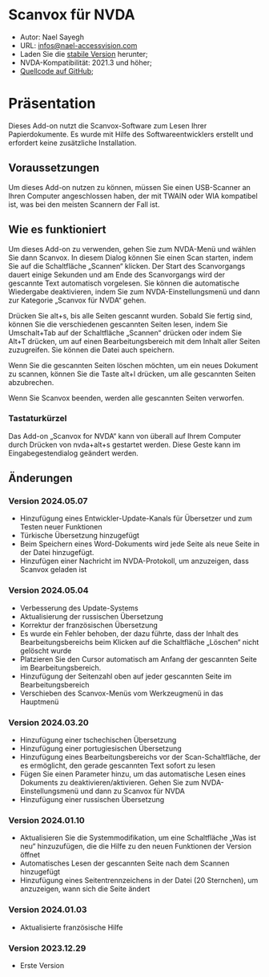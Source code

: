 # Scanvox für NVDA

* Autor: Nael Sayegh
* URL: [infos@nael-accessvision.com](mailto:infos@nael-accessvision.com)
* Laden Sie die [stabile Version][1] herunter;
* NVDA-Kompatibilität: 2021.3 und höher;
* [Quellcode auf GitHub][2];

# Präsentation

Dieses Add-on nutzt die Scanvox-Software zum Lesen Ihrer Papierdokumente. Es wurde mit Hilfe des Softwareentwicklers erstellt und erfordert keine zusätzliche Installation.

## Voraussetzungen

Um dieses Add-on nutzen zu können, müssen Sie einen USB-Scanner an Ihren Computer angeschlossen haben, der mit TWAIN oder WIA kompatibel ist, was bei den meisten Scannern der Fall ist.

## Wie es funktioniert

Um dieses Add-on zu verwenden, gehen Sie zum NVDA-Menü und wählen Sie dann Scanvox. In diesem Dialog können Sie einen Scan starten, indem Sie auf die Schaltfläche „Scannen“ klicken. Der Start des Scanvorgangs dauert einige Sekunden und am Ende des Scanvorgangs wird der gescannte Text automatisch vorgelesen. Sie können die automatische Wiedergabe deaktivieren, indem Sie zum NVDA-Einstellungsmenü und dann zur Kategorie „Scanvox für NVDA“ gehen. 

Drücken Sie alt+s, bis alle Seiten gescannt wurden. Sobald Sie fertig sind, können Sie die verschiedenen gescannten Seiten lesen, indem Sie Umschalt+Tab auf der Schaltfläche „Scannen“ drücken oder indem Sie Alt+T drücken, um auf einen Bearbeitungsbereich mit dem Inhalt aller Seiten zuzugreifen. Sie können die Datei auch speichern.
 
Wenn Sie die gescannten Seiten löschen möchten, um ein neues Dokument zu scannen, können Sie die Taste alt+l drücken, um alle gescannten Seiten abzubrechen.

Wenn Sie Scanvox beenden, werden alle gescannten Seiten verworfen.

### Tastaturkürzel

Das Add-on „Scanvox for NVDA“ kann von überall auf Ihrem Computer durch Drücken von nvda+alt+s gestartet werden. Diese Geste kann im Eingabegestendialog geändert werden.

## Änderungen

### Version 2024.05.07

  * Hinzufügung eines Entwickler-Update-Kanals für Übersetzer und zum Testen neuer Funktionen
  * Türkische Übersetzung hinzugefügt
  * Beim Speichern eines Word-Dokuments wird jede Seite als neue Seite in der Datei hinzugefügt.
  * Hinzufügen einer Nachricht im NVDA-Protokoll, um anzuzeigen, dass Scanvox geladen ist

### Version 2024.05.04

  * Verbesserung des Update-Systems
  * Aktualisierung der russischen Übersetzung
  * Korrektur der französischen Übersetzung
  * Es wurde ein Fehler behoben, der dazu führte, dass der Inhalt des Bearbeitungsbereichs beim Klicken auf die Schaltfläche „Löschen“ nicht gelöscht wurde
  * Platzieren Sie den Cursor automatisch am Anfang der gescannten Seite im Bearbeitungsbereich.
  * Hinzufügung der Seitenzahl oben auf jeder gescannten Seite im Bearbeitungsbereich
  * Verschieben des Scanvox-Menüs vom Werkzeugmenü in das Hauptmenü

### Version 2024.03.20

  * Hinzufügung einer tschechischen Übersetzung
  * Hinzufügung einer portugiesischen Übersetzung
  * Hinzufügung eines Bearbeitungsbereichs vor der Scan-Schaltfläche, der es ermöglicht, den gerade gescannten Text sofort zu lesen
  * Fügen Sie einen Parameter hinzu, um das automatische Lesen eines Dokuments zu deaktivieren/aktivieren. Gehen Sie zum NVDA-Einstellungsmenü und dann zu Scanvox für NVDA
  * Hinzufügung einer russischen Übersetzung

### Version 2024.01.10

  * Aktualisieren Sie die Systemmodifikation, um eine Schaltfläche „Was ist neu“ hinzuzufügen, die die Hilfe zu den neuen Funktionen der Version öffnet
  * Automatisches Lesen der gescannten Seite nach dem Scannen hinzugefügt
  * Hinzufügung eines Seitentrennzeichens in der Datei (20 Sternchen), um anzuzeigen, wann sich die Seite ändert

### Version 2024.01.03

  * Aktualisierte französische Hilfe

### Version 2023.12.29

  * Erste Version

[1]: https://github.com/Nael-Sayegh/scanvox-for-nvda/releases/download/2024.05.04/scanvox-2024.05.04.nvda-addon

[2]: https://github.com/Nael-Sayegh/scanvox-for-nvda